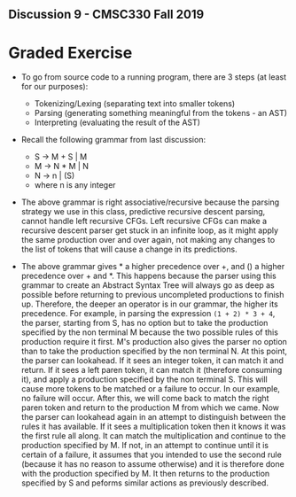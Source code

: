 ## Discussion 9 - CMSC330 Fall 2019

# Graded Exercise
* To go from source code to a running program, there are 3 steps (at least for our purposes):
    * Tokenizing/Lexing (separating text into smaller tokens)
    * Parsing (generating something meaningful from the tokens - an AST)
    * Interpreting (evaluating the result of the AST)

* Recall the following grammar from last discussion:
    * S -> M + S | M
    * M -> N * M | N
    * N -> n | (S)
    * where n is any integer

* The above grammar is right associative/recursive because the parsing strategy we use in this class, predictive recursive descent parsing, cannot handle left recursive CFGs. Left recursive CFGs can make a recursive descent parser get stuck in an infinite loop, as it might apply the same production over and over again, not making any changes to the list of tokens that will cause a change in its predictions.

* The above grammar gives \* a higher precedence over +, and () a higher precedence over + and \*. This happens because the parser using this grammar to create an Abstract Syntax Tree will always go as deep as possible before returning to previous uncompleted productions to finish up. Therefore, the deeper an operator is in our grammar, the higher its precedence.
For example, in parsing the expression `(1 + 2) * 3 + 4`, the parser, starting from S, has no option but to take the production specified by the non terminal M because the two possible rules of this production require it first. M's production also gives the parser no option than to take the production specified by the non terminal N. At this point, the parser can lookahead. If it sees an integer token, it can match it and return. If it sees a left paren token, it can match it (therefore consuming it), and apply a production specified by the non terminal S. This will cause more tokens to be matched or a failure to occur. In our example, no failure will occur. After this, we will come back to match the right paren token and return to the production M from which we came. Now the parser can lookahead again in an attempt to distinguish between the rules it has available. If it sees a multiplication token then it knows it was the first rule all along. It can match the multiplication and continue to the production specified by M. If not, in an attempt to continue until it is certain of a failure, it assumes that you intended to use the second rule (because it has no reason to assume otherwise) and it is therefore done with the production specified by M. It then returns to the production specified by S and peforms similar actions as previously described.